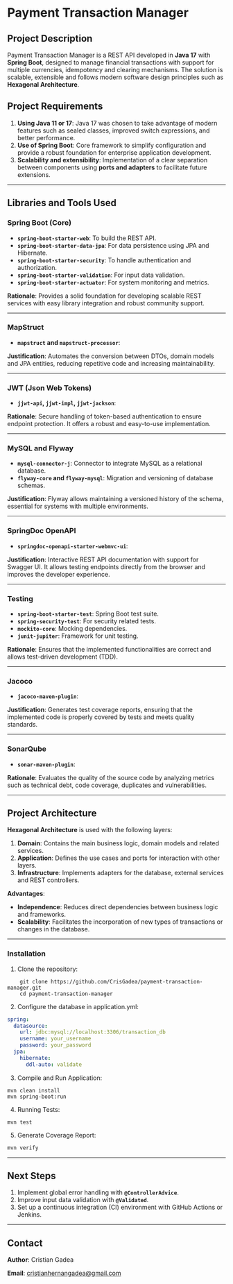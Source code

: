 # Payment Transaction Manager

## Project Description
Payment Transaction Manager is a REST API developed in **Java 17** with **Spring Boot**, designed to manage financial transactions with support for multiple currencies, idempotency and clearing mechanisms. The solution is scalable, extensible and follows modern software design principles such as **Hexagonal Architecture**.

## Project Requirements
1. **Using Java 11 or 17**: Java 17 was chosen to take advantage of modern features such as sealed classes, improved switch expressions, and better performance.
2. **Use of Spring Boot**: Core framework to simplify configuration and provide a robust foundation for enterprise application development.
3. **Scalability and extensibility**: Implementation of a clear separation between components using **ports and adapters** to facilitate future extensions.
---

## Libraries and Tools Used

### **Spring Boot (Core)**
- **`spring-boot-starter-web`**: To build the REST API.
- **`spring-boot-starter-data-jpa`**: For data persistence using JPA and Hibernate.
- **`spring-boot-starter-security`**: To handle authentication and authorization.
- **`spring-boot-starter-validation`**: For input data validation.
- **`spring-boot-starter-actuator`**: For system monitoring and metrics.

**Rationale**: Provides a solid foundation for developing scalable REST services with easy library integration and robust community support.

---

### **MapStruct**
- **`mapstruct` and `mapstruct-processor`**:

**Justification**: Automates the conversion between DTOs, domain models and JPA entities, reducing repetitive code and increasing maintainability.

---

### **JWT (Json Web Tokens)**
- **`jjwt-api`, `jjwt-impl`, `jjwt-jackson`**:

**Rationale**: Secure handling of token-based authentication to ensure endpoint protection. It offers a robust and easy-to-use implementation.

---

### **MySQL and Flyway**
- **`mysql-connector-j`**: Connector to integrate MySQL as a relational database.
- **`flyway-core` and `flyway-mysql`**: Migration and versioning of database schemas.

**Justification**: Flyway allows maintaining a versioned history of the schema, essential for systems with multiple environments.

---

### **SpringDoc OpenAPI**
- **`springdoc-openapi-starter-webmvc-ui`**:

**Justification**: Interactive REST API documentation with support for Swagger UI. It allows testing endpoints directly from the browser and improves the developer experience.

---

### **Testing**
- **`spring-boot-starter-test`**: Spring Boot test suite.
- **`spring-security-test`**: For security related tests.
- **`mockito-core`**: Mocking dependencies.
- **`junit-jupiter`**: Framework for unit testing.

**Rationale**: Ensures that the implemented functionalities are correct and allows test-driven development (TDD).

---

### **Jacoco**
- **`jacoco-maven-plugin`**:

**Justification**: Generates test coverage reports, ensuring that the implemented code is properly covered by tests and meets quality standards.

---

### **SonarQube**
- **`sonar-maven-plugin`**:

**Rationale**: Evaluates the quality of the source code by analyzing metrics such as technical debt, code coverage, duplicates and vulnerabilities.

---

## Project Architecture
**Hexagonal Architecture** is used with the following layers:

1. **Domain**: Contains the main business logic, domain models and related services.
2. **Application**: Defines the use cases and ports for interaction with other layers.
3. **Infrastructure**: Implements adapters for the database, external services and REST controllers.

**Advantages**:
- **Independence**: Reduces direct dependencies between business logic and frameworks.
- **Scalability**: Facilitates the incorporation of new types of transactions or changes in the database.

---

### Installation
1.	Clone the repository:
```shell
    git clone https://github.com/CrisGadea/payment-transaction-manager.git
    cd payment-transaction-manager
```
2. Configure the database in application.yml:
```yaml
spring:
  datasource:
    url: jdbc:mysql://localhost:3306/transaction_db
    username: your_username
    password: your_password
  jpa:
    hibernate:
      ddl-auto: validate
```
3. Compile and Run Application:
```shell
mvn clean install
mvn spring-boot:run
```
4. Running Tests:
```shell
mvn test
```
5. Generate Coverage Report:
```bash
mvn verify
```

---

## Next Steps
1. Implement global error handling with **`@ControllerAdvice`**.
2. Improve input data validation with **`@Validated`**.
3. Set up a continuous integration (CI) environment with GitHub Actions or Jenkins.

---

## Contact
**Author**: Cristian Gadea

**Email**: [cristianhernangadea@gmail.com](mailto:cristianhernangadea@gmail.com)
